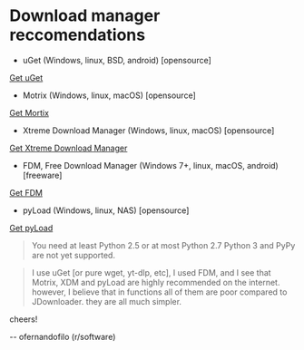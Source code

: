 # Download manager reccomendations 

* uGet (Windows, linux, BSD, android) [opensource]

[Get uGet](https://ugetdm.com/downloads/)

* Motrix (Windows, linux, macOS) [opensource]

[Get Mortix](https://motrix.app/)

* Xtreme Download Manager (Windows, linux, macOS) [opensource]

[Get Xtreme Download Manager](https://xtremedownloadmanager.com/#downloads)

* FDM, Free Download Manager (Windows 7+, linux, macOS, android) [freeware]

[Get FDM](https://www.freedownloadmanager.org/download.htm)

* pyLoad (Windows, linux, NAS) [opensource]

[Get pyLoad](https://github.com/pyload/pyload/releases)

> You need at least Python 2.5 or at most Python 2.7
  > Python 3 and PyPy are not yet supported.

> I use uGet [or pure wget, yt-dlp, etc], I used FDM, and I see that Motrix, XDM and pyLoad are highly recommended on the internet.
however, I believe that in functions all of them are poor compared to JDownloader.
they are all much simpler.

cheers! 

-- ofernandofilo (r/software)
